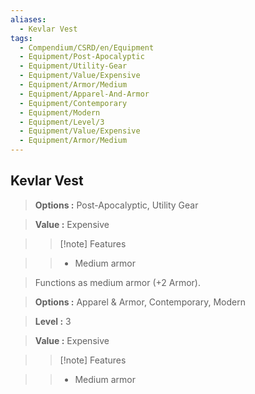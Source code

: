 ```yaml
---
aliases:
  - Kevlar Vest
tags:
  - Compendium/CSRD/en/Equipment
  - Equipment/Post-Apocalyptic
  - Equipment/Utility-Gear
  - Equipment/Value/Expensive
  - Equipment/Armor/Medium
  - Equipment/Apparel-And-Armor
  - Equipment/Contemporary
  - Equipment/Modern
  - Equipment/Level/3
  - Equipment/Value/Expensive
  - Equipment/Armor/Medium
---
```

  
    
## Kevlar Vest    
    
>    
> **Options :** Post-Apocalyptic, Utility Gear    
> **Value :** Expensive    
>>[!note] Features    
>> - Medium armor    
    
>Functions as medium armor (+2 Armor).    
> **Options :** Apparel & Armor, Contemporary, Modern    
> **Level :** 3    
> **Value :** Expensive    
>>[!note] Features    
>> - Medium armor